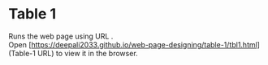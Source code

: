 # Table 1
Runs the web page using URL .<br />
Open [https://deepali2033.github.io/web-page-designing/table-1/tbl1.html] (Table-1 URL) to view it in the browser.